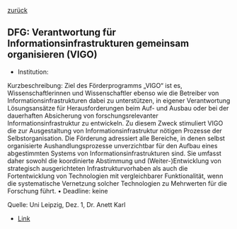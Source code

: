 [zurück](/funding/)

## DFG: Verantwortung für Informationsinfrastrukturen gemeinsam organisieren (VIGO)


* Institution: 

Kurzbeschreibung: Ziel des Förderprogramms „VIGO“ ist es, Wissenschaftlerinnen und Wissenschaftler ebenso wie die Betreiber von Informationsinfrastrukturen dabei zu unterstützen, in eigener Verantwortung Lösungsansätze für Herausforderungen beim Auf- und Ausbau oder bei der dauerhaften Absicherung von forschungsrelevanter Informationsinfrastruktur zu entwickeln. Zu diesem Zweck stimuliert VIGO die zur Ausgestaltung von Informationsinfrastruktur nötigen Prozesse der Selbstorganisation.
Die Förderung adressiert alle Bereiche, in denen selbst organisierte Aushandlungsprozesse unverzichtbar für den Aufbau eines abgestimmten Systems von Informationsinfrastrukturen sind. Sie umfasst daher sowohl die koordinierte Abstimmung und (Weiter-)Entwicklung von strategisch ausgerichteten Infrastrukturvorhaben als auch die Fortentwicklung von Technologien mit vergleichbarer Funktionalität, wenn die systematische Vernetzung solcher Technologien zu Mehrwerten für die Forschung führt.
• Deadline: keine

Quelle: Uni Leipzig, Dez. 1, Dr. Anett Karl

* [Link](https://www.dfg.de/foerderung/programme/infrastruktur/lis/lis_foerderangebote/vigo/)